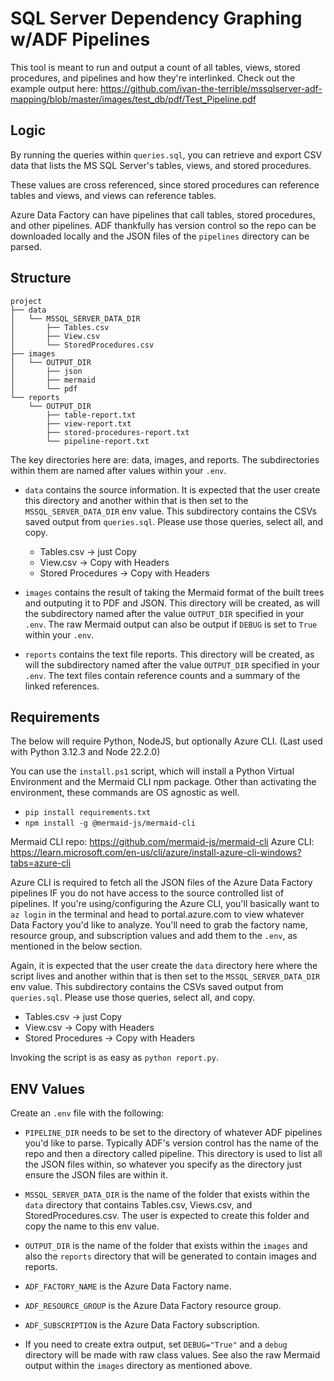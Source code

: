 # SQL Server  Dependency Graphing w/ADF Pipelines

This tool is meant to run and output a count of all tables, views, stored procedures, and pipelines and how they're interlinked.
Check out the example output here: <https://github.com/ivan-the-terrible/mssqlserver-adf-mapping/blob/master/images/test_db/pdf/Test_Pipeline.pdf>

## Logic

By running the queries within `queries.sql`, you can retrieve and export CSV data that lists the MS SQL Server's tables, views, and stored procedures.

These values are cross referenced, since stored procedures can reference tables and views, and views can reference tables.

Azure Data Factory can have pipelines that call tables, stored procedures, and other pipelines.
ADF thankfully has version control so the repo can be downloaded locally and the JSON files of the `pipelines` directory can be parsed.

## Structure

```mermaidjs
project
├── data
│   └── MSSQL_SERVER_DATA_DIR
│       ├── Tables.csv
│       ├── View.csv
│       └── StoredProcedures.csv
├── images
│   └── OUTPUT_DIR
│       ├── json
│       ├── mermaid
│       └── pdf
└── reports
    └── OUTPUT_DIR
        ├── table-report.txt
        ├── view-report.txt
        ├── stored-procedures-report.txt
        └── pipeline-report.txt
```

The key directories here are: data, images, and reports.
The subdirectories within them are named after values within your `.env`.

- `data` contains the source information. It is expected that the user create this directory and another within that is then set to the `MSSQL_SERVER_DATA_DIR` env value. This subdirectory contains the CSVs saved output from `queries.sql`. Please use those queries, select all, and copy.
  - Tables.csv        -> just Copy
  - View.csv          -> Copy with Headers
  - Stored Procedures -> Copy with Headers

- `images` contains the result of taking the Mermaid format of the built trees and outputing it to PDF and JSON. This directory will be created, as will the subdirectory named after the value `OUTPUT_DIR` specified in your `.env`. The raw Mermaid output can also be output if `DEBUG` is set to `True` within your `.env`.

- `reports` contains the text file reports. This directory will be created, as will the subdirectory named after the value `OUTPUT_DIR` specified in your `.env`. The text files contain reference counts and a summary of the linked references.

## Requirements

The below will require Python, NodeJS, but optionally Azure CLI.
(Last used with Python 3.12.3 and Node 22.2.0)

You can use the `install.ps1` script, which will install a Python Virtual Environment and the Mermaid CLI npm package.
Other than activating the environment, these commands are OS agnostic as well.

- `pip install requirements.txt`
- `npm install -g @mermaid-js/mermaid-cli`

Mermaid CLI repo: <https://github.com/mermaid-js/mermaid-cli>
Azure CLI: <https://learn.microsoft.com/en-us/cli/azure/install-azure-cli-windows?tabs=azure-cli>

Azure CLI is required to fetch all the JSON files of the Azure Data Factory pipelines IF you do not have access to the source controlled list of pipelines.
If you're using/configuring the Azure CLI, you'll basically want to `az login` in the terminal and head to portal.azure.com to view whatever Data Factory you'd like to analyze.
You'll need to grab the factory name, resource group, and subscription values and add them to the `.env`, as mentioned in the below section.

Again, it is expected that the user create the `data` directory here where the script lives and another within that is then set to the `MSSQL_SERVER_DATA_DIR` env value. This subdirectory contains the CSVs saved output from `queries.sql`. Please use those queries, select all, and copy.

- Tables.csv        -> just Copy
- View.csv          -> Copy with Headers
- Stored Procedures -> Copy with Headers

Invoking the script is as easy as `python report.py`.

## ENV Values

Create an `.env` file with the following:

- `PIPELINE_DIR` needs to be set to the directory of whatever ADF pipelines you'd like to parse.
Typically ADF's version control has the name of the repo and then a directory called pipeline. This directory is used to list all the JSON files within, so whatever you specify as the directory just ensure the JSON files are within it.

- `MSSQL_SERVER_DATA_DIR` is the name of the folder that exists within the `data` directory that contains Tables.csv, Views.csv, and StoredProcedures.csv. The user is expected to create this folder and copy the name to this env value.

- `OUTPUT_DIR` is the name of the folder that exists within the `images` and also the `reports` directory that will be generated to contain images and reports.

- `ADF_FACTORY_NAME` is the Azure Data Factory name.

- `ADF_RESOURCE_GROUP` is the Azure Data Factory resource group.

- `ADF_SUBSCRIPTION` is the Azure Data Factory subscription.

- If you need to create extra output, set `DEBUG="True"` and a `debug` directory will be made with raw class values. See also the raw Mermaid output within the `images` directory as mentioned above.
